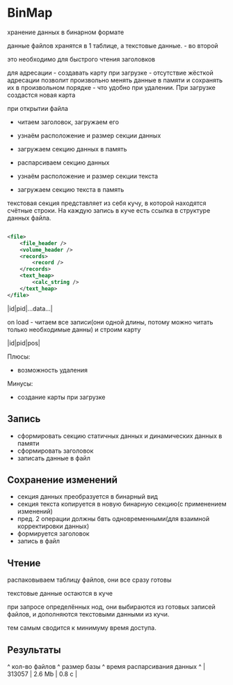 # BinMap

хранение данных в бинарном формате

данные файлов хранятся в 1 таблице, а текстовые данные. - во второй

это необходимо для быстрого чтения заголовков

для адресации - создавать карту при загрузке - отсутствие жёсткой адресации позволит произвольно менять данные в памяти и сохранять их в произвольном порядке - что удобно при удалении. При загрузке создастся новая карта 


при открытии файла 
- читаем заголовок, загружаем его
- узнаём расположение и размер секции данных
- загружаем секцию данных в память
- распарсиваем секцию данных

- узнаём расположение и размер секции текста
- загружаем секцию текста в память



текстовая секция представляет из себя кучу, в которой находятся счётные строки. 
На каждую запись в куче есть ссылка в структуре данных файла.


 


```xml

<file>
	<file_header />
	<volume_header />
	<records>
		<record />
	</records>
	<text_heap>
		<calc_string />
	</text_heap>
</file>


```



|id|pid|...data...|



on load - читаем все записи(они одной длины, потому можно читать только необходимые данны) и строим карту

|id|pid|pos|



Плюсы:

- возможность удаления


Минусы:
- создание карты при загрузке



## Запись

- сформировать секцию статичных данных и динамических данных в памяти
- сформировать заголовок
- записать данные в файл 



## Сохранение изменений


- секция данных преобразуется в бинарный вид
- секция текста копируется в новую бинарную секцию(с применением изменений)
- пред. 2 операции должны бвть одновременными(для взаимной корректировки данных)
- формируется заголовок
- запись в файл




## Чтение

распаковываем таблицу файлов, они все сразу готовы

текстовые данные остаются в куче

при запросе определённых нод, они выбираются из готовых записей файлов, 
и дополняются текстовыми данными из кучи.

тем самым сводится к минимуму время доступа.








## Результаты

^ кол-во файлов ^ размер базы 	^ время распарсивания данных ^
| 313057	 	| 2.6 Mb 		| 0.8 с 					 |








